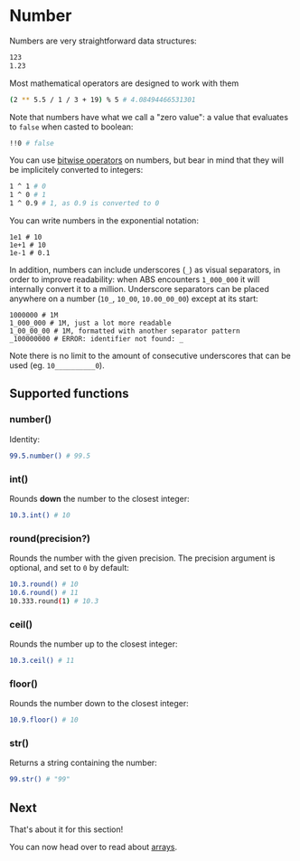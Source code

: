 # Number

Numbers are very straightforward data structures:

``` bash
123
1.23
```

Most mathematical operators are designed to work
with them

``` bash
(2 ** 5.5 / 1 / 3 + 19) % 5 # 4.08494466531301
```

Note that numbers have what we call a "zero value":
a value that evaluates to `false` when casted to boolean:

``` bash
!!0 # false
```

You can use [bitwise operators](/syntax/operators) on numbers, but bear in
mind that they will be implicitely converted to integers:

``` bash
1 ^ 1 # 0
1 ^ 0 # 1
1 ^ 0.9 # 1, as 0.9 is converted to 0
```

You can write numbers in the exponential notation:

```
1e1 # 10
1e+1 # 10
1e-1 # 0.1
```

In addition, numbers can include underscores (`_`) as visual
separators, in order to improve readability: when
ABS encounters `1_000_000` it will internally convert it
to a million. Underscore separators can be placed anywhere
on a number (`10_`, `10_00`, `10.00_00_00`) except at its start:

```
1000000 # 1M
1_000_000 # 1M, just a lot more readable
1_00_00_00 # 1M, formatted with another separator pattern
_100000000 # ERROR: identifier not found: _
```

Note there is no limit to the amount of consecutive
underscores that can be used (eg. `10__________0`).

## Supported functions

### number()

Identity:

``` bash
99.5.number() # 99.5
```

### int()

Rounds **down** the number to the closest integer:

``` bash
10.3.int() # 10
```

### round(precision?)

Rounds the number with the given precision.
The precision argument is optional, and set to `0`
by default:

``` bash
10.3.round() # 10
10.6.round() # 11
10.333.round(1) # 10.3
```

### ceil()

Rounds the number up to the closest integer:

``` bash
10.3.ceil() # 11
```

### floor()

Rounds the number down to the closest integer:

``` bash
10.9.floor() # 10
```

### str()

Returns a string containing the number:

``` bash
99.str() # "99"
```

## Next

That's about it for this section!

You can now head over to read about [arrays](/types/array).